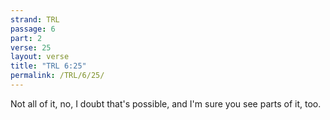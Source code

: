 ```yaml
---
strand: TRL
passage: 6
part: 2
verse: 25
layout: verse
title: "TRL 6:25"
permalink: /TRL/6/25/
---
```

Not all of it, no, I doubt that's possible, and I'm sure you see parts of it, too.
